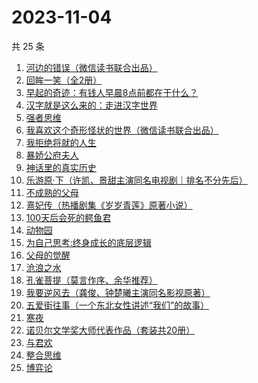 # 2023-11-04

共 25 条

<!-- BEGIN WEREAD -->
<!-- 最后更新时间 2023-11-04 06:03:27 +0800 -->
1. [河边的错误（微信读书联合出品）](https://weread.qq.com/web/bookDetail/e7f32350813ab8475g0126a1)
1. [回眸一笑（全2册）](https://weread.qq.com/web/bookDetail/18032310813ab8415g019b91)
1. [早起的奇迹：有钱人早晨8点前都在干什么？](https://weread.qq.com/web/bookDetail/0bb32090813ab7e9eg011a71)
1. [汉字就是这么来的：走进汉字世界](https://weread.qq.com/web/bookDetail/70132170720a2d9c7019313)
1. [强者思维](https://weread.qq.com/web/bookDetail/6fc32eb0813ab8305g011b01)
1. [我喜欢这个奇形怪状的世界（微信读书联合出品）](https://weread.qq.com/web/bookDetail/17532b00813ab8416g014dc0)
1. [我拒绝将就的人生](https://weread.qq.com/web/bookDetail/62b32fc071f202bc62b8634)
1. [暴娇公府夫人](https://weread.qq.com/web/bookDetail/25532c80813ab7d71g015c2c)
1. [神话里的真实历史](https://weread.qq.com/web/bookDetail/fd432140813ab82cdg0143f2)
1. [乐游原·下（许凯、景甜主演同名电视剧｜排名不分先后）](https://weread.qq.com/web/bookDetail/cc4328b0813ab840eg019bc6)
1. [不成熟的父母](https://weread.qq.com/web/bookDetail/1f032c405ddb491f0218554)
1. [熹妃传（热播剧集《岁岁青莲》原著小说）](https://weread.qq.com/web/bookDetail/a7d326d0813ab8409g01957a)
1. [100天后会死的鳄鱼君](https://weread.qq.com/web/bookDetail/46832af0813ab6e18g011743)
1. [动物园](https://weread.qq.com/web/bookDetail/fd632d3071e3ac09fd6cd6d)
1. [为自己思考:终身成长的底层逻辑](https://weread.qq.com/web/bookDetail/dc1326c0813ab8376g017276)
1. [父母的觉醒](https://weread.qq.com/web/bookDetail/84132250538783841807d5c)
1. [沧浪之水](https://weread.qq.com/web/bookDetail/7c632ef05a49197c62b53f0)
1. [孔雀菩提（莫言作序、余华推荐）](https://weread.qq.com/web/bookDetail/c4132430813ab81e7g012ad2)
1. [我要逆风去（龚俊、钟楚曦主演同名影视原著）](https://weread.qq.com/web/bookDetail/79d32340813ab83b2g0125c0)
1. [五爱街往事（一个东北女性讲述“我们”的故事）](https://weread.qq.com/web/bookDetail/12532c60813ab83e4g012564)
1. [寒夜](https://weread.qq.com/web/bookDetail/c2732eb0813ab83d6g016e2d)
1. [诺贝尔文学奖大师代表作品（套装共20册）](https://weread.qq.com/web/bookDetail/73b32570716b19c173b173b)
1. [与君欢](https://weread.qq.com/web/bookDetail/18c32a40813ab83dag018fcb)
1. [整合思维](https://weread.qq.com/web/bookDetail/81b325f0813ab83a9g012ed3)
1. [博弈论](https://weread.qq.com/web/bookDetail/86a32490718ea51d86a0045)
<!-- END WEREAD -->